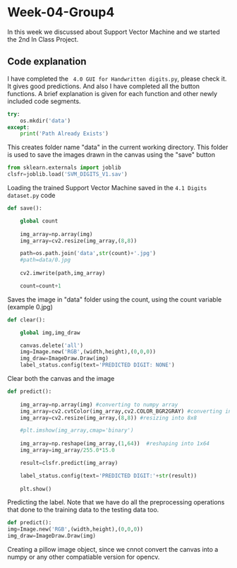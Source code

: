 # Week-04-Group4
In this week we discussed about Support Vector Machine and we started the 2nd In Class Project.

## Code explanation

I have completed the ``` 4.0 GUI for Handwritten digits.py```, please check it. It gives good predictions. And also I have completed all the button functions.
A brief explanation is given for each function and other newly included code segments.

```python 
try:
    os.mkdir('data')
except:
    print('Path Already Exists')
```

This creates folder name "data" in the current working directory. This folder is used to save the images drawn in the canvas using the "save" button

```python 
from sklearn.externals import joblib
clsfr=joblib.load('SVM_DIGITS_V1.sav')
```

Loading the trained Support Vector Machine saved in the ```4.1 Digits dataset.py``` code

```python 
def save():

    global count
    
    img_array=np.array(img)
    img_array=cv2.resize(img_array,(8,8))

    path=os.path.join('data',str(count)+'.jpg')
    #path=data/0.jpg
    
    cv2.imwrite(path,img_array)

    count=count+1
```
Saves the image in "data" folder using the count, using the count variable (example 0.jpg)

```python 
def clear():

    global img,img_draw

    canvas.delete('all')
    img=Image.new('RGB',(width,height),(0,0,0))
    img_draw=ImageDraw.Draw(img)
    label_status.config(text='PREDICTED DIGIT: NONE')
```

Clear both the canvas and the image

```python 
def predict():
    
    img_array=np.array(img) #converting to numpy array
    img_array=cv2.cvtColor(img_array,cv2.COLOR_BGR2GRAY) #converting into a gray image
    img_array=cv2.resize(img_array,(8,8)) #resizing into 8x8

    #plt.imshow(img_array,cmap='binary')
    
    img_array=np.reshape(img_array,(1,64))  #reshaping into 1x64
    img_array=img_array/255.0*15.0

    result=clsfr.predict(img_array)

    label_status.config(text='PREDICTED DIGIT:'+str(result))
    
    plt.show()
```

Predicting the label. Note that we have do all the preprocessing operations that done to the training data to the testing data too.

```python 
def predict():
img=Image.new('RGB',(width,height),(0,0,0))
img_draw=ImageDraw.Draw(img)
```

Creating a pillow image object, since we cnnot convert the canvas into a numpy or any other compatiable version for opencv. 
